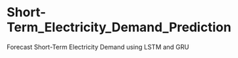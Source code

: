 # Short-Term_Electricity_Demand_Prediction
Forecast Short-Term Electricity Demand using LSTM and GRU

